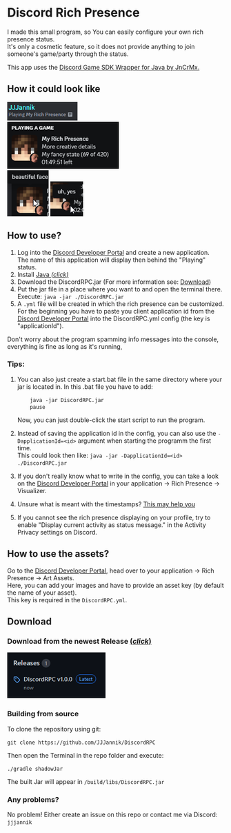 # Discord Rich Presence

I made this small program, so You can easily configure your own rich presence status. <br>
It's only a cosmetic feature, so it does not provide anything to join someone's game/party through the status. <br>

This app uses the [Discord Game SDK Wrapper for Java by JnCrMx.](https://github.com/JnCrMx/discord-game-sdk4j) <br>

## How it could look like

![status.png](.github/resources/status.png) <br>
![richPresence.png](.github/resources/richPresence.png) <br>
![hoverLarge.png](.github/resources/hoverLarge.png)
![hoverSmall.png](.github/resources/hoverSmall.png)

## How to use?

1. Log into the [Discord Developer Portal](https://discord.com/developers/applications) and create a new application. <br>
   The name of this application will display then behind the "Playing" status.
2. Install [Java *(click)*](https://www.oracle.com/java/technologies/javase/jdk17-archive-downloads.html)
3. Download the DiscordRPC.jar (For more information see: [Download](#download))
4. Put the jar file in a place where you want to and open the terminal there.
   <br>Execute: `java -jar ./DiscordRPC.jar`
5. A `.yml` file will be created in which the rich presence can be customized. <br>
For the beginning you have to paste you client application id from the [Discord Developer Portal](https://discord.com/developers/applications) into the DiscordRPC.yml config (the key is "applicationId").

Don't worry about the program spamming info messages into the console, everything is fine as long as it's running,

### Tips:
1. You can also just create a start.bat file in the same directory where your jar is located in. In this .bat file you have to add:
     ```shell
         java -jar DiscordRPC.jar
         pause 
      ````
      Now, you can just double-click the start script to run the program.

2. Instead of saving the application id in the config, you can also use the `-DapplicationId=<id>` argument when starting the programm the first time. <br>
   This could look then like: `java -jar -DapplicationId=<id> ./DiscordRPC.jar`
3. If you don't really know what to write in the config, you can take a look on the [Discord Developer Portal](https://discord.com/developers/applications) in your application -> Rich Presence -> Visualizer.
4. Unsure what is meant with the timestamps? [This may help you](https://www.unixtimestamp.com/)
5. If you cannot see the rich presence displaying on your profile, try to enable "Display current activity as status message." in the Activity Privacy settings on Discord.

## How to use the assets?

Go to the [Discord Developer Portal](https://discord.com/developers/applications), head over to your application -> Rich Presence -> Art Assets. <br>
Here, you can add your images and have to provide an asset key (by default the name of your asset). <br>
This key is required in the `DiscordRPC.yml`.

## Download

### Download from the newest Release [(*click*)](https://github.com/JJJannik/DiscordRPC/releases)
 ![release.png](.github/resources/release.png)
 
### Building from source

To clone the repository using git:

```shell
git clone https://github.com/JJJannik/DiscordRPC
```

Then open the Terminal in the repo folder and execute:

```
./gradle shadowJar
```

The built Jar will appear in `/build/libs/DiscordRPC.jar`

### Any problems? 
No problem! Either create an issue on this repo or contact me via Discord: `jjjannik`